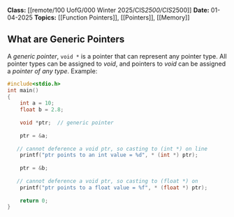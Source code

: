 **Class:** [[remote/100 UofG/000 Winter 2025/CIS*2500/CIS*2500]]
**Date:** 01-04-2025
**Topics:** [[Function Pointers]], [[Pointers]], [[Memory]]

## What are Generic Pointers
A *generic pointer*, `void *` is a pointer that can represent any pointer type. All pointer types can be assigned to *void*, and pointers to *void* can be assigned a *pointer of any type*.
Example:
```c
#include<stdio.h> 
int main() 
{ 
    int a = 10;
    float b = 2.8;
     
    void *ptr;  // generic pointer 
    
    ptr = &a;          
    
   // cannot deference a void ptr, so casting to (int *) on line       12 is essential
    printf("ptr points to an int value = %d", * (int *) ptr);
    
    ptr = &b;
    
   // cannot deference a void ptr, so casting to (float *) on          line 17 is essential
    printf("ptr points to a float value = %f", * (float *) ptr);
    
    return 0; 
} 


```



